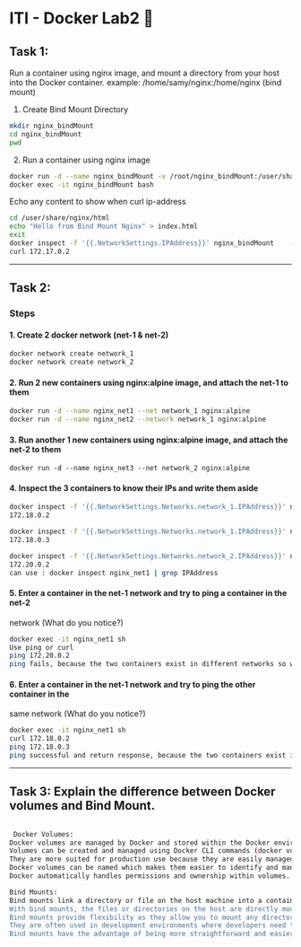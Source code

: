# ITI - Docker Lab2 🐋

## Task 1:
Run a container using nginx image, and mount a directory from your host into the 
Docker container. example: /home/samy/nginx:/home/nginx (bind mount)
1. Create Bind Mount Directory
```bash
mkdir nginx_bindMount
cd nginx_bindMount
pwd
```
2. Run a container using nginx image
```bash
docker run -d --name nginx_bindMount -v /root/nginx_bindMount:/user/share/nginx/html nginx
docker exec -it nginx_bindMount bash
```
Echo any content to show when curl ip-address
```bash
cd /user/share/nginx/html
echo "Hello from Bind Mount Nginx" > index.html
exit
docker inspect -f '{{.NetworkSettings.IPAddress}}' nginx_bindMount    ->172.17.0.2
curl 172.17.0.2
```
---

## Task 2:
### Steps
#### 1. Create 2 docker network (net-1 & net-2)
```bash
docker network create network_1
docker network create network_2

```
#### 2. Run 2 new containers using nginx:alpine image, and attach the net-1 to them
```bash
docker run -d --name nginx_net1 --net network_1 nginx:alpine
docker run -d --name nginx_net2 --network network_1 nginx:alpine
```
#### 3.  Run another 1 new containers using nginx:alpine image, and attach the net-2 to them
```
docker run -d --name nginx_net3 --net network_2 nginx:alpine
```
#### 4. Inspect the 3 containers to know their IPs and write them aside
```bash
docker inspect -f '{{.NetworkSettings.Networks.network_1.IPAddress}}' nginx_net1
172.18.0.2

docker inspect -f '{{.NetworkSettings.Networks.network_1.IPAddress}}' nginx_net2
172.18.0.3

docker inspect -f '{{.NetworkSettings.Networks.network_2.IPAddress}}' nginx_net3
172.20.0.2
can use : docker inspect nginx_net1 | grep IPAddress
```
#### 5. Enter a container in the net-1 network and try to ping a container in the net-2 
network (What do you notice?)
```bash
docker exec -it nginx_net1 sh 
Use ping or curl
ping 172.20.0.2
ping fails, because the two containers exist in different networks so we can see any response in terminal.
```
#### 6. Enter a container in the net-1 network and try to ping the other container in the 
same network (What do you notice?)
```bash
docker exec -it nginx_net1 sh 
curl 172.18.0.2
ping 172.18.0.3
ping successful and return response, because the two containers exist in the same network.
```
---
## Task 3: Explain the difference between Docker volumes and Bind Mount.
```bash

 Docker Volumes:
Docker volumes are managed by Docker and stored within the Docker environment. They are stored in a part of the host filesystem which is managed by Docker (/var/lib/docker/volumes/ on Linux by default).
Volumes can be created and managed using Docker CLI commands (docker volume create, docker volume rm, etc.).
They are more suited for production use because they are easily managed and can be used with Docker Swarm or Kubernetes for orchestration.
Docker volumes can be named which makes them easier to identify and manage.
Docker automatically handles permissions and ownership within volumes.

Bind Mounts:
Bind mounts link a directory or file on the host machine into a container's filesystem.
With bind mounts, the files or directories on the host are directly mounted into the container. Changes made in either the container or on the host are immediately reflected in the other.
Bind mounts provide flexibility as they allow you to mount any directory from the host into the container.
They are often used in development environments where developers need to edit code on their local machines and see the changes reflected immediately in the container.
Bind mounts have the advantage of being more straightforward and easier to understand compared to volumes, as they simply map a host directory into the container.

